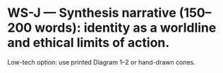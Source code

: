 # WS-J — Synthesis narrative (150–200 words): identity as a worldline and ethical limits of action.

Low-tech option: use printed Diagram 1–2 or hand-drawn cones.

